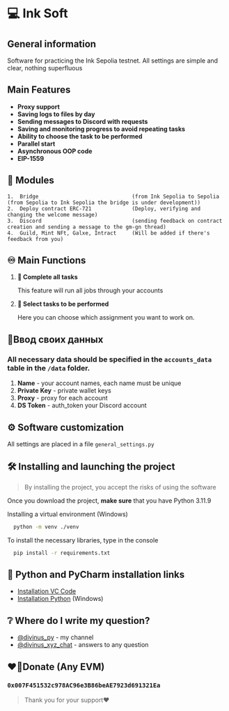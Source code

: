 
# 💻 Ink Soft

## General information

Software for practicing the Ink Sepolia testnet. All settings are simple and clear, nothing superfluous

## Main Features

* **Proxy support**
* **Saving logs to files by day**
* **Sending messages to Discord with requests**
* **Saving and monitoring progress to avoid repeating tasks**
* **Ability to choose the task to be performed**
* **Parallel start**
* **Asynchronous OOP code**
* **EIP-1559**

## 🧩 Modules

    1.  Bridge                              (from Ink Sepolia to Sepolia (from Sepolia to Ink Sepolia the bridge is under development))
    2.  Deploy contract ERC-721             (Deploy, verifying and changing the welcome message)
    3.  Discord                             (sending feedback on contract creation and sending a message to the gm-gn thread)
    4.  Guild, Mint NFt, Galxe, Intract     (Will be added if there's feedback from you)

## ♾️ Main Functions

1.  **🚀 Complete all tasks**

    This feature will run all jobs through your accounts 

2.  **📝 Select tasks to be performed**

    Here you can choose which assignment you want to work on.

## 📄Ввод своих данных

### All necessary data should be specified in the `accounts_data` table in the `/data` folder. 
   1. **Name** - your account names, each name must be unique
   2. **Private Key** - private wallet keys
   3. **Proxy** - proxy for each account
   4. **DS Token** - auth_token your Discord account

## ⚙️ Software customization

All settings are placed in a file `general_settings.py`

## 🛠️ Installing and launching the project

> By installing the project, you accept the risks of using the software

Once you download the project, **make sure** that you have Python 3.11.9

Installing a virtual environment (Windows)

```bash
  python -m venv ./venv
```

To install the necessary libraries, type in the console

```bash
  pip install -r requirements.txt
```

## 🔗 Python and PyCharm installation links

 - [Installation VC Code](https://code.visualstudio.com/download)
 - [Installation Python](https://www.python.org/ftp/python/3.11.9/python-3.11.9-amd64.exe) (Windows)

## ❔ Where do I write my question?

- [@divinus_py](https://t.me/divinus_py) - my channel  
- [@divinus_xyz_chat](https://t.me/divinus_xyz_chat) - answers to any question 

## ❤️‍🔥Donate (Any EVM)

### `0x007F451532c978AC96e3B86beAE7923d691321Ea`
> Thank you for your support❤️